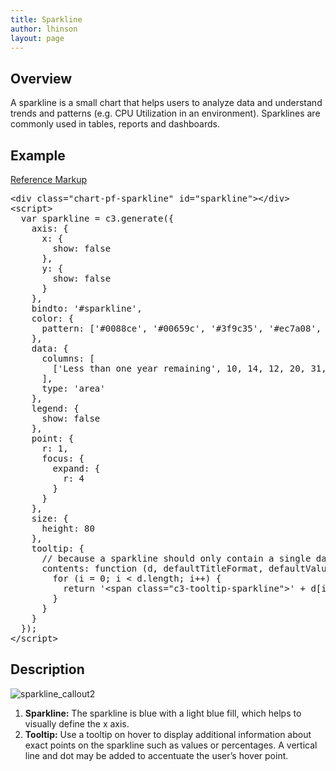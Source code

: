 ```yaml
---
title: Sparkline
author: lhinson
layout: page
---
```

<h2>Overview</h2>

<p>A sparkline is a small chart that helps users to analyze data and understand trends and patterns (e.g. CPU Utilization in an environment). Sparklines are commonly used in tables, reports and dashboards.</p>

<h2>Example</h2>
<div class="row">
  <div class="col-md-4">
    <div class="chart-pf-sparkline" id="sparkline"></div>
  </div>
</div>
<script>
  var sparkline = c3.generate({
    axis: {
      x: {
        show: false
      },
      y: {
        show: false
      }
    },
    bindto: '#sparkline',
    color: {
      pattern: ['#0088ce', '#00659c', '#3f9c35', '#ec7a08', '#cc0000']
    },
    data: {
      columns: [
        ['Less than one year remaining', 10, 14, 12, 20, 31, 27, 44, 36, 52, 55, 62, 68, 69, 88, 74, 88, 91],
      ],
      type: 'area'
    },
    legend: {
      show: false
    },
    point: {
      r: 1,
      focus: {
        expand: {
          r: 4
        }
      }
    },
    size: {
      height: 80
    },
    tooltip: {
      // because a sparkline should only contain a single data column, the tooltip will only work for a single data column
      contents: function (d, defaultTitleFormat, defaultValueFormat, color) {
        for (i = 0; i < d.length; i++) {
          return '<span class="c3-tooltip-sparkline">' + d[i].value + '%' + '</span>'
        }
      }
    }
  });
</script>

<p class="reference-markup"><a class="collapse-toggle collapsed" data-toggle="collapse" aria-expanded="false" aria-controls="sparkline-markup" href="#sparkline-markup">Reference Markup</a></p>
<div class="collapse" id="sparkline-markup">
  <pre class="prettyprint">
&lt;div class="chart-pf-sparkline" id="sparkline"&gt;&lt;/div&gt;
&lt;script&gt;
  var sparkline = c3.generate({
    axis: {
      x: {
        show: false
      },
      y: {
        show: false
      }
    },
    bindto: '#sparkline',
    color: {
      pattern: ['#0088ce', '#00659c', '#3f9c35', '#ec7a08', '#cc0000']
    },
    data: {
      columns: [
        ['Less than one year remaining', 10, 14, 12, 20, 31, 27, 44, 36, 52, 55, 62, 68, 69, 88, 74, 88, 91],
      ],
      type: 'area'
    },
    legend: {
      show: false
    },
    point: {
      r: 1,
      focus: {
        expand: {
          r: 4
        }
      }
    },
    size: {
      height: 80
    },
    tooltip: {
      // because a sparkline should only contain a single data column, the tooltip will only work for a single data column
      contents: function (d, defaultTitleFormat, defaultValueFormat, color) {
        for (i = 0; i < d.length; i++) {
          return '&lt;span class="c3-tooltip-sparkline"&gt;' + d[i].value + '%' + '</span>'
        }
      }
    }
  });
&lt;/script&gt;</pre>
</div>

<h2>Description</h2>

<div class="row">
<div class="col-md-4">
<p><img src="{{site.baseurl}}assets/img/sparkline_callout2.png" alt="sparkline_callout2"/></p>
</div>

<div class="col-md-8">
<ol>
<li><b>Sparkline:</b> The sparkline is blue with a light blue fill, which helps to visually define the x axis.</li>
<li><b>Tooltip:</b> Use a tooltip on hover to display additional information about exact points on the sparkline such as values or percentages. A vertical line and dot may be added to accentuate the user’s hover point.</li>
<!--<li><b>X and Y Axis:</b> A visual representation of the X and Y axis (not shown) can be used if needed.-->
</ol>
</div>
</div>

